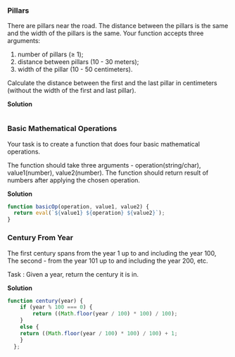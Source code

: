 ### Pillars
There are pillars near the road. The distance between the pillars is the same and the width of the pillars is the same. Your function accepts three arguments:

1. number of pillars (≥ 1);
2. distance between pillars (10 - 30 meters);
3. width of the pillar (10 - 50 centimeters).

Calculate the distance between the first and the last pillar in centimeters (without the width of the first and last pillar).

**Solution**
```js

```


### Basic Mathematical Operations
Your task is to create a function that does four basic mathematical operations.

The function should take three arguments - operation(string/char), value1(number), value2(number).
The function should return result of numbers after applying the chosen operation.

**Solution**
```js
function basicOp(operation, value1, value2) {
  return eval(`${value1} ${operation} ${value2}`);
}
```

### Century From Year
The first century spans from the year 1 up to and including the year 100, The second - from the year 101 up to and including the year 200, etc.

Task :
Given a year, return the century it is in.

**Solution**
```js
function century(year) {
    if (year % 100 === 0) {
        return ((Math.floor(year / 100) * 100) / 100);
    }
    else {
    return ((Math.floor(year / 100) * 100) / 100) + 1;
    }
  };
```